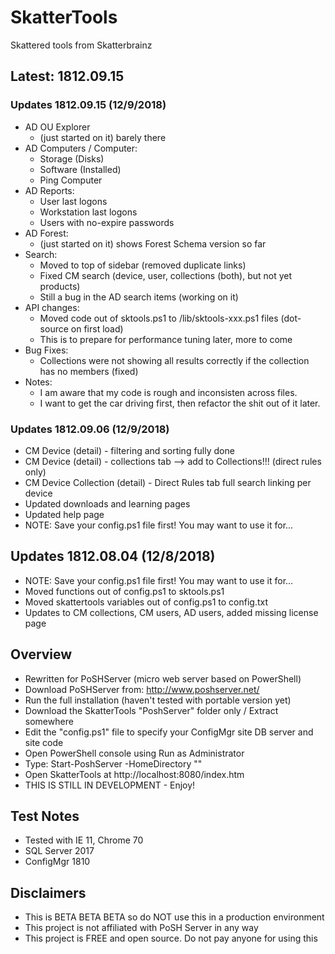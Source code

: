 # SkatterTools
Skattered tools from Skatterbrainz

## Latest: 1812.09.15

### Updates 1812.09.15 (12/9/2018)

* AD OU Explorer
  * (just started on it) barely there
* AD Computers / Computer:
	* Storage (Disks)
	* Software (Installed)
	* Ping Computer
* AD Reports:
	* User last logons
	* Workstation last logons
	* Users with no-expire passwords
* AD Forest:
	* (just started on it) shows Forest Schema version so far
* Search:
  * Moved to top of sidebar (removed duplicate links)
  * Fixed CM search (device, user, collections (both), but not yet products)
  * Still a bug in the AD search items (working on it)
* API changes:
  * Moved code out of sktools.ps1 to /lib/sktools-xxx.ps1 files (dot-source on first load)
  * This is to prepare for performance tuning later, more to come
* Bug Fixes:
  * Collections were not showing all results correctly if the collection has no members (fixed)
* Notes:
  * I am aware that my code is rough and inconsisten across files.
  * I want to get the car driving first, then refactor the shit out of it later.
  
### Updates 1812.09.06 (12/9/2018)

* CM Device (detail) - filtering and sorting fully done
* CM Device (detail) - collections tab --> add to Collections!!! (direct rules only)
* CM Device Collection (detail) - Direct Rules tab full search linking per device
* Updated downloads and learning pages
* Updated help page
* NOTE: Save your config.ps1 file first! You may want to use it for...

## Updates 1812.08.04 (12/8/2018)

* NOTE: Save your config.ps1 file first! You may want to use it for...
* Moved functions out of config.ps1 to sktools.ps1
* Moved skattertools variables out of config.ps1 to config.txt
* Updates to CM collections, CM users, AD users, added missing license page

## Overview

* Rewritten for PoSHServer (micro web server based on PowerShell)
* Download PoSHServer from: http://www.poshserver.net/ 
* Run the full installation (haven't tested with portable version yet)
* Download the SkatterTools "PoshServer" folder only / Extract somewhere
* Edit the "config.ps1" file to specify your ConfigMgr site DB server and site code
* Open PowerShell console using Run as Administrator
* Type: Start-PoshServer -HomeDirectory "<path to skattertools>"
* Open SkatterTools at http://localhost:8080/index.htm
* THIS IS STILL IN DEVELOPMENT - Enjoy!
  
## Test Notes

* Tested with IE 11, Chrome 70
* SQL Server 2017
* ConfigMgr 1810

## Disclaimers

* This is BETA BETA BETA so do NOT use this in a production environment
* This project is not affiliated with PoSH Server in any way
* This project is FREE and open source.  Do not pay anyone for using this
